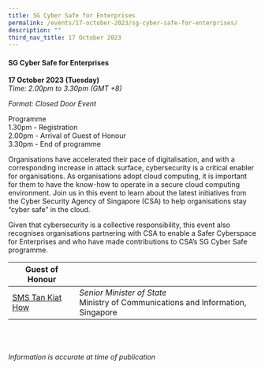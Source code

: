 ```yaml
---
title: SG Cyber Safe for Enterprises
permalink: /events/17-october-2023/sg-cyber-safe-for-enterprises/
description: ""
third_nav_title: 17 October 2023
---
```

#### **SG Cyber Safe for Enterprises**

**17 October 2023 (Tuesday)**  
*Time: 2.00pm to 3.30pm (GMT +8)*

*Format: Closed Door Event*

Programme
<br>1.30pm - Registration
<br>2.00pm - Arrival of Guest of Honour
<br>3.30pm - End of programme

Organisations have accelerated their pace of digitalisation, and with a corresponding increase in attack surface, cybersecurity is a critical enabler for organisations. As organisations adopt cloud computing, it is important for them to have the know-how to operate in a secure cloud computing environment. Join us in this event to learn about the latest initiatives from the Cyber Security Agency of Singapore (CSA) to help organisations stay “cyber safe” in the cloud. 

Given that cybersecurity is a collective responsibility, this event also recognises organisations partnering with CSA to enable a Safer Cyberspace for Enterprises and who have made contributions to CSA’s SG Cyber Safe programme. 

|**Guest of Honour**          |                                                          |
| -------- | -------- | 
| [SMS Tan Kiat How](/speakers/sms-tan-kiat-how/)  | *Senior Minister of State*<br>Ministry of Communications and Information, Singapore           |

<br><br><br>
*Information is accurate at time of publication*